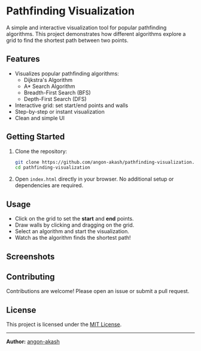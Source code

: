 # Pathfinding Visualization

A simple and interactive visualization tool for popular pathfinding algorithms. This project demonstrates how different algorithms explore a grid to find the shortest path between two points.

## Features

- Visualizes popular pathfinding algorithms:
  - Dijkstra's Algorithm
  - A* Search Algorithm
  - Breadth-First Search (BFS)
  - Depth-First Search (DFS)
- Interactive grid: set start/end points and walls
- Step-by-step or instant visualization
- Clean and simple UI

## Getting Started

1. Clone the repository:
    ```sh
    git clone https://github.com/angon-akash/pathfinding-visualization.git
    cd pathfinding-visualization
    ```

2. Open `index.html` directly in your browser. No additional setup or
   dependencies are required.

## Usage

- Click on the grid to set the **start** and **end** points.
- Draw walls by clicking and dragging on the grid.
- Select an algorithm and start the visualization.
- Watch as the algorithm finds the shortest path!

## Screenshots

<!-- Add screenshots here if available -->
<!-- ![Screenshot](screenshots/demo.png) -->

## Contributing

Contributions are welcome! Please open an issue or submit a pull request.

## License

This project is licensed under the [MIT License](LICENSE).

---

**Author:** [angon-akash](https://github.com/angon-akash)
